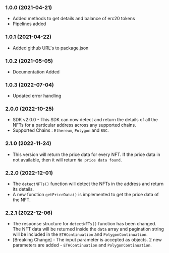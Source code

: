 ### 1.0.0 (2021-04-21)

* Added methods to get details and balance of erc20 tokens
* Pipelines added

### 1.0.1 (2021-04-22)

* Added github URL's to package.json

### 1.0.2 (2021-05-05)

* Documentation Added

### 1.0.3 (2022-07-04)

* Updated error handling

### 2.0.0 (2022-10-25)

* SDK v2.0.0 - This SDK can now detect and return the details of all the NFTs for a particular address across any supported chains.
* Supported Chains : `Ethereum`, `Polygon` and `BSC`.

### 2.1.0 (2022-11-24)

* This version will return the price data for every NFT. If the price data in not available, then it will return `No price data found`.

### 2.2.0 (2022-12-01)

* The `detectNFTs()` function will detect the NFTs in the address and return its details.
* A new function `getPriceData()` is implemented to get the price data of the NFT.

### 2.2.1 (2022-12-06)

* The response structure for `detectNFTs()` function has been changed. The NFT data will be returned inside the `data` array and pagination string will be included in the `ETHContinuation` and `PolygonContinuation`.
* [Breaking Change] - The input parameter is accepted as objects. 2 new parameters are added - `ETHContinuation` and `PolygonContinuation`.
